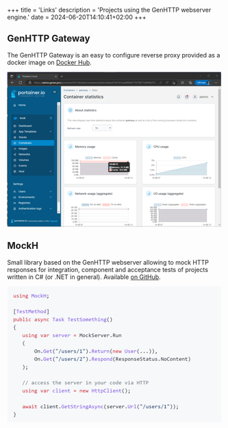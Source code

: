 ﻿+++
title = 'Links'
description = 'Projects using the GenHTTP webserver engine.'
date = 2024-06-20T14:10:41+02:00
+++

## GenHTTP Gateway

The GenHTTP Gateway is an easy to configure reverse proxy provided as a docker
image on [Docker Hub](https://hub.docker.com/r/genhttp/gateway).

![GenHTTP Gateway in Portainer](gateway.png)

## MockH

Small library based on the GenHTTP webserver allowing to mock HTTP responses for 
integration, component and acceptance tests of projects written in C# (or .NET in general).
Available [on GitHub](https://github.com/Kaliumhexacyanoferrat/MockH).


![Usage of MockH HTTP mocking library](mockh.png)
